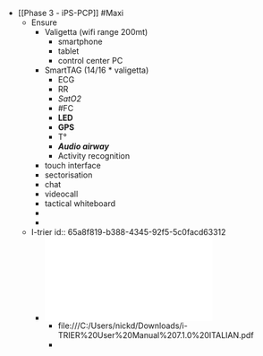 - [[Phase 3 - iPS-PCP]] #Maxi
	- Ensure
		- Valigetta (wifi range 200mt)
			- smartphone
			- tablet
			- control center PC
		- SmartTAG (14/16 * valigetta)
			- ECG
			- RR
			- *SatO2*
			- #FC
			- **LED**
			- **GPS**
			- T°
			- ***Audio airway***
			- Activity recognition
		- touch interface
		- sectorisation
		- chat
		- videocall
		- tactical whiteboard
		-
		-
	- I-trier
	  id:: 65a8f819-b388-4345-92f5-5c0facd63312
		- ![i-TRIER User Manual 7.1.0 ITALIAN.pdf](../assets/i-TRIER_User_Manual_7.1.0_ITALIAN_1705572742950_0.pdf)
			- file:///C:/Users/nickd/Downloads/i-TRIER%20User%20Manual%207.1.0%20ITALIAN.pdf
			-
